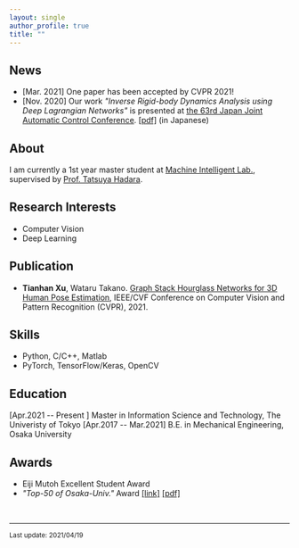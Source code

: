 ```yaml
---
layout: single
author_profile: true
title: ""
---
```


## News
  - [Mar. 2021] One paper has been accepted by CVPR 2021!
  - [Nov. 2020] Our work *"Inverse Rigid-body Dynamics Analysis using Deep Lagrangian Networks"* is presented at [the 63rd Japan Joint Automatic Control Conference](https://www.sice.jp/rengo63/). [[pdf]](/pdf/2G1-2.pdf) (in Japanese)


## About
  I am currently a 1st year master student at [Machine Intelligent Lab.](https://www.mi.t.u-tokyo.ac.jp/en/), supervised by [Prof. Tatsuya Hadara](https://www.mi.t.u-tokyo.ac.jp/harada/).

## Research Interests
  - Computer Vision
  - Deep Learning

## Publication
  - **Tianhan Xu**, Wataru Takano. [Graph Stack Hourglass Networks for 3D Human Pose Estimation](https://arxiv.org/abs/2103.16385), IEEE/CVF Conference on Computer Vision and Pattern Recognition (CVPR), 2021.

## Skills
  - Python, C/C++, Matlab
  - PyTorch, TensorFlow/Keras, OpenCV

## Education
  [Apr.2021 -- Present ] Master in Information Science and Technology, The Univeristy of Tokyo
  [Apr.2017 -- Mar.2021] B.E. in Mechanical Engineering, Osaka University

## Awards
  - Eiji Mutoh Excellent Student Award
  - *"Top-50 of Osaka-Univ."* Award [[link]](https://www.celas.osaka-u.ac.jp/top-50-of-osaka-univ/) [[pdf]](https://www.celas.osaka-u.ac.jp/wp-content/uploads/2019/01/h30_prize_recipients.pdf)

<br>

---
<sup>Last update: 2021/04/19